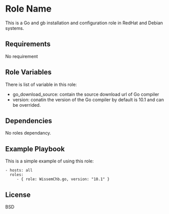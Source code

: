 Role Name
=========

This is a Go and gb installation and configuration role in RedHat and Debian systems.

Requirements
------------
No requirement

Role Variables
--------------
There is list of  variable in this role:
  - go_download_source: contain the source download url of Go compiler
  - version: conatin the version of the Go compiler by default is 10.1 and can be overrided.

Dependencies
------------
No roles dependancy.

Example Playbook
----------------

This is a simple example of using this role:

    - hosts: all
      roles:
         - { role: WissemChb.go, version: "10.1" }

License
-------

BSD

